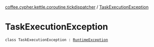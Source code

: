 [coffee.cypher.kettle.coroutine.tickdispatcher](index.md) / [TaskExecutionException](./-task-execution-exception.md)

# TaskExecutionException

`class TaskExecutionException : `[`RuntimeException`](https://kotlinlang.org/api/latest/jvm/stdlib/kotlin/-runtime-exception/index.html)